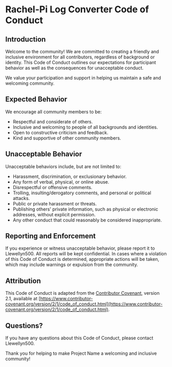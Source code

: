 # Rachel-Pi Log Converter Code of Conduct

## Introduction

Welcome to the community! We are committed to creating a friendly and inclusive environment for all contributors, regardless of background or identity. This Code of Conduct outlines our expectations for participant behavior as well as the consequences for unacceptable conduct.

We value your participation and support in helping us maintain a safe and welcoming community.

## Expected Behavior

We encourage all community members to be:

- Respectful and considerate of others.
- Inclusive and welcoming to people of all backgrounds and identities.
- Open to constructive criticism and feedback.
- Kind and supportive of other community members.

## Unacceptable Behavior

Unacceptable behaviors include, but are not limited to:

- Harassment, discrimination, or exclusionary behavior.
- Any form of verbal, physical, or online abuse.
- Disrespectful or offensive comments.
- Trolling, insulting/derogatory comments, and personal or political attacks.
- Public or private harassment or threats.
- Publishing others' private information, such as physical or electronic addresses, without explicit permission.
- Any other conduct that could reasonably be considered inappropriate.

## Reporting and Enforcement

If you experience or witness unacceptable behavior, please report it to Llewellyn500. All reports will be kept confidential. In cases where a violation of this Code of Conduct is determined, appropriate actions will be taken, which may include warnings or expulsion from the community.

## Attribution

This Code of Conduct is adapted from the [Contributor Covenant](https://www.contributor-covenant.org/), version 2.1, available at [https://www.contributor-covenant.org/version/2/1/code_of_conduct.html](https://www.contributor-covenant.org/version/2/1/code_of_conduct.html).

## Questions?

If you have any questions about this Code of Conduct, please contact Llewellyn500.

Thank you for helping to make Project Name a welcoming and inclusive community!

